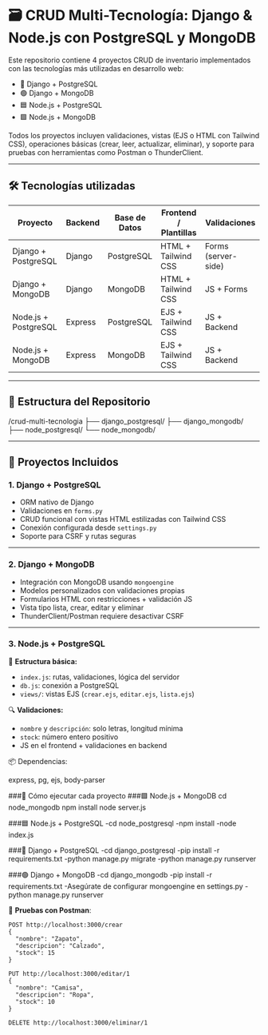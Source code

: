 # 🗃️ CRUD Multi-Tecnología: Django & Node.js con PostgreSQL y MongoDB

Este repositorio contiene 4 proyectos CRUD de inventario implementados con las tecnologías más utilizadas en desarrollo web:

- 🔵 Django + PostgreSQL  
- 🟢 Django + MongoDB  
- 🟦 Node.js + PostgreSQL  
- 🟩 Node.js + MongoDB  

Todos los proyectos incluyen validaciones, vistas (EJS o HTML con Tailwind CSS), operaciones básicas (crear, leer, actualizar, eliminar), y soporte para pruebas con herramientas como Postman o ThunderClient.

---

## 🛠️ Tecnologías utilizadas

| Proyecto                  | Backend  | Base de Datos | Frontend / Plantillas | Validaciones         |
|---------------------------|----------|----------------|------------------------|----------------------|
| Django + PostgreSQL       | Django   | PostgreSQL     | HTML + Tailwind CSS    | Forms (server-side)  |
| Django + MongoDB          | Django   | MongoDB        | HTML + Tailwind CSS    | JS + Forms           |
| Node.js + PostgreSQL      | Express  | PostgreSQL     | EJS + Tailwind CSS     | JS + Backend         |
| Node.js + MongoDB         | Express  | MongoDB        | EJS + Tailwind CSS     | JS + Backend         |

---

## 📁 Estructura del Repositorio

/crud-multi-tecnologia
├── django_postgresql/
├── django_mongodb/
├── node_postgresql/
└── node_mongodb/


---

## 🧩 Proyectos Incluidos

### 1. Django + PostgreSQL

- ORM nativo de Django
- Validaciones en `forms.py`
- CRUD funcional con vistas HTML estilizadas con Tailwind CSS
- Conexión configurada desde `settings.py`
- Soporte para CSRF y rutas seguras

---

### 2. Django + MongoDB

- Integración con MongoDB usando `mongoengine`
- Modelos personalizados con validaciones propias
- Formularios HTML con restricciones + validación JS
- Vista tipo lista, crear, editar y eliminar
- ThunderClient/Postman requiere desactivar CSRF

---

### 3. Node.js + PostgreSQL

📄 **Estructura básica:**
- `index.js`: rutas, validaciones, lógica del servidor
- `db.js`: conexión a PostgreSQL
- `views/`: vistas EJS (`crear.ejs`, `editar.ejs`, `lista.ejs`)

🔍 **Validaciones:**
- `nombre` y `descripción`: solo letras, longitud mínima
- `stock`: número entero positivo
- JS en el frontend + validaciones en backend

📦 Dependencias:

express, pg, ejs, body-parser

###🚀 Cómo ejecutar cada proyecto
###🟩 Node.js + MongoDB
cd node_mongodb
npm install
node server.js

###🟦 Node.js + PostgreSQL
-cd node_postgresql
-npm install
-node index.js

###🔵 Django + PostgreSQL
-cd django_postgresql
-pip install -r requirements.txt
-python manage.py migrate
-python manage.py runserver

###🟢 Django + MongoDB
-cd django_mongodb
-pip install -r requirements.txt
-Asegúrate de configurar mongoengine en settings.py
-python manage.py runserver

🧪 **Pruebas con Postman**:

```http
POST http://localhost:3000/crear
{
  "nombre": "Zapato",
  "descripcion": "Calzado",
  "stock": 15
}

PUT http://localhost:3000/editar/1
{
  "nombre": "Camisa",
  "descripcion": "Ropa",
  "stock": 10
}

DELETE http://localhost:3000/eliminar/1
```

